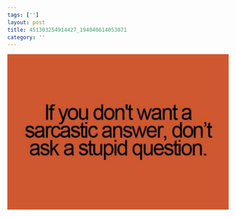 ```yaml
---
tags: ['']
layout: post
title: 451303254914427_194040614053071
category: ''
---
```

![451303254914427_194040614053071](/uploads/2013-3-10-451303254914427_194040614053071.jpg)
